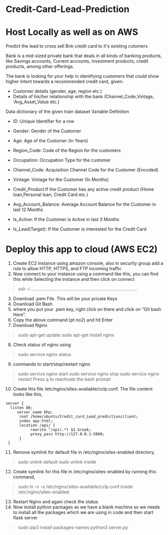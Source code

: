 # Credit-Card-Lead-Prediction
# Host Locally as well as on AWS

Predict the lead to cross sell Bnk credit card to it's existing cutomers

Bank is a mid-sized private bank that deals in all kinds of banking products, like Savings accounts, Current accounts, investment products, credit products, among other offerings.

The bank is looking for your help in identifying customers that could show higher intent towards a recommended credit card, given:

* Customer details (gender, age, region etc.)
* Details of his/her relationship with the bank (Channel_Code,Vintage,
'Avg_Asset_Value etc.)


Data dictionary of the given train dataset Variable Definition

* ID :Unique Identifier for a row
* Gender: Gender of the Customer
* Age: Age of the Customer (in Years)
* Region_Code: Code of the Region for the customers
* Occupation: Occupation Type for the customer
* Channel_Code: Acquisition Channel Code for the Customer (Encoded)
* Vintage: Vintage for the Customer (In Months)
* Credit_Product:If the Customer has any active credit product (Home loan,Personal loan, Credit Card etc.)
* Avg_Account_Balance: Average Account Balance for the Customer in last 12 Months
* Is_Active: If the Customer is Active in last 3 Months

* Is_Lead(Target): If the Customer is interested for the Credit Card

# Deploy this app to cloud (AWS EC2)

1. Create EC2 instance using amazon console, also in security group add a rule to allow HTTP, HTTPS, and FTP incoming traffic
2. Now connect to your instance using a command like this, you can find this while Selecting the instance and then click on connect
> ssh -i ....................................................................................
3. Download .pem File. This will be your private Keys
4. Download Git Bash
5. where you put your .pem key, right click on there and click on "Git bash Here".
6. Copy the above command (pt no2) and hit Enter
7. Download Nginx
  > sudo apt-get update
  > sudo apt-get install nginx
8. Check status of nginx using
  > sudo service nginx status
9. commands to start/stop/restart nginx
  > sudo service nginx start
  > sudo service nginx stop
  > sudo service nginx restart
  > Press q to reactivate the bash prompt
10. Create this file /etc/nginx/sites-available/cclp.conf. The file content looks like this,
  ``` 
  server {
    listen 80;
       server_name bhp;
        root /home/ubuntu/Credit_card_Lead_prediction/client;
        index app.html;
        location /api/ {
             rewrite ^/api(.*) $1 break;
             proxy_pass http://127.0.0.1:5000;
        }
   }
   ```
11. Remove symlink for default file in /etc/nginx/sites-enabled directory,
   > sudo unlink default
   > sudo unlink inside 
12. Create symlink for this file in /etc/nginx/sites-enabled by running this command, 
   > sudo ln -v -s /etc/nginx/sites-available/cclp.conf inside /etc/nginx/sites-enabled
13. Restart Nginx and again check the status
14. Now install python packages as we have a blank machine so we needs to install all the packages which we are using in code and then start flask server
   > sudo pip3 install packages-names
   > python3 server.py
   
